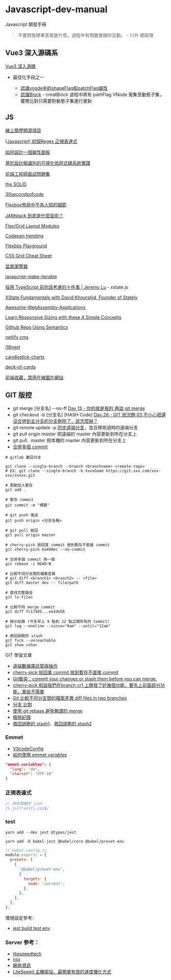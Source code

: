 # Javascript-dev-manual
Javascript 開發手冊

> 不要問我標準答案是什麼，過程中有問題會跟你互動。 - 川升 總經理

## Vue3 深入源碼系

[Vue3 深入源碼](https://www.bilibili.com/video/BV1NB4y157w3?p=5)

 - 最佳化手段之一
 
   - [認識vnode中的shapeFlag和patchFlag屬性](https://juejin.cn/post/7148797544418508808)
   - [認識Block](https://juejin.cn/post/7145385746365415455) - creatBlock 過程中將有 pathFlag VNode 蒐集至動態子集，響應比對只需要對動態子集進行更新


## JS

[線上簡歷開源項目](https://github.com/huajian-pro/resume-design)

[[Javascript] 初探Regex 正規表達式](https://moojing.medium.com/javascript-%E5%88%9D%E6%8E%A2regex-%E6%AD%A3%E8%A6%8F%E8%A1%A8%E9%81%94%E5%BC%8F-1da2f4d94795)

[如何設計一個屬性面板](https://zhuanlan.zhihu.com/p/481756755)

[基於設計稿識別的可視化低程式碼系統實踐](https://segmentfault.com/a/1190000042292787)

[前端工程師面試問題集](https://h5bp.org/Front-end-Developer-Interview-Questions/translations/chinese-traditional/)

[the SOLID](https://medium.com/backticks-tildes/the-s-o-l-i-d-principles-in-pictures-b34ce2f1e898)

[30secondsofcode](https://www.30secondsofcode.org/)

[Flexbox佈局中不為人知的細節](https://juejin.cn/post/6938292463605907492)

[JAMstack 到底是什麼巫術？](https://ithelp.ithome.com.tw/articles/10235208)

[Flex/Grid Layout Modules](https://blog.hinablue.me/viewport-the-css-device-adaptation/)

[Codepen trending](https://codepen.io/tag/trending)

[Flexbox Playground](https://flexbox.netlify.app/)

[CSS Grid Cheat Sheet](https://alialaa.github.io/css-grid-cheat-sheet/)

[盆栽瀏覽器](https://bonsaibrowser.com/)

[javascript-make-iterable](https://www.30secondsofcode.org/articles/s/javascript-make-iterable)

[採用 TypeScript 前你該考慮的十件事 | Jeremy Lu](https://youtu.be/EEdd8zov4-w?t=861) - xstate.js

[XState Fundamentals with David Khourshid, Founder of Stately](https://www.youtube.com/watch?v=BJfeWEPBZXQ)

[Awesome-WebAssembly-Applications](https://github.com/mcuking/Awesome-WebAssembly-Applications)

[Learn Responsive Sizing with these 4 Simple Concepts](https://www.youtube.com/watch?v=j-tiO0gadeg)

[Github Repo Using Semantics](https://github.com/JuanitoFatas/git-style-guide)

[netlify cms](https://app.netlify.com/)

[i18next](https://www.i18next.com/)

[candlestick-charts ](https://apexcharts.com/vue-chart-demos/candlestick-charts/basic/)

[deck-of-cards](https://github.com/deck-of-cards)

[前端收藏，常用在線圖片網站](https://juejin.cn/post/7041382036145176583#heading-9)

## GIT 版控

- git merge [分支名] --no-ff [Day 13 - 你的就是我的 再談 git merge](https://ithelp.ithome.com.tw/articles/10222637)
- git checkout -b [分支名] [HASH Code] [Day 26 - GIT 狀況題 03 不小心把還沒合併到主分支的分支刪除了，該怎麼辦？](https://ithelp.ithome.com.tw/articles/10227305)
- git remote update -p [同步遠端分支](https://zlargon.gitbooks.io/git-tutorial/content/remote/delete_branch.html)，並且移除過時的遠端分支
- git pull origin master 把遠端的 master 內容更新到所在分支上
- git pull . master 把本機的 master 內容更新到所在分支上
- [合併多個 commit](https://dev.to/pb/git-squash-simplified-3ba1)

```shell
# gitlab 載回分支

git clone --single-branch --branch <branchname> <remote-repo>
# EX: git clone --single-branch -b XxxxGame https://git.xxx.com/xxx-xxx/xxxxx.git

# 更動加入暫存
git add .

# 暫存 commit
git commit -m "標題" 
 
# git push 推送
git push origin <分支名稱>

# git pull 取回
git pull origin master

# cherry-pick 撿回某 commit 放到暫存不直接 commit
git cherry-pick 6a498ec --no-commit

# 合併多個 commit 為一個
git rebase -i HEAD~N
```

```shell
# 比較不同分支間的檔案差異
# git diff <branch1> <branch2> -- <file>
git diff master dev -- file/path

# 查找完整路徑
git ls-files

# 比較不同 merge commit
git diff fc17405...ee2de56

# 檢示紀錄 (今天早上 9 點到 12 點之間所有的 Commit)
git log --oneline --since="9am" --until="12am"
```

```shell
# 救回誤刪的 stash
git fsck --unreachable
git show <sha>
```

GIT 學習文章

- [遠端數據庫託管與操作](https://awdr74100.github.io/2020-04-18-git-remote/)
- [cherry-pick 撿回某 commit 放到暫存不直接 commit](https://gitbook.tw/chapters/faq/cherry-pick.html)
- [Git衝突：commit your changes or stash them before you can merge.](https://blog.csdn.net/liuchunming033/article/details/45368237)
- [cherry-pick 假設我們在branch cr1 上開發了好幾個功能，要先上前面部分功能，某些不需要](https://ithelp.ithome.com.tw/articles/10187976)
- [Git 比較不同分支間的檔案差異 diff files in two branches](https://matthung0807.blogspot.com/2019/11/git-diff-files-in-two-branches.html)
- [分支 比對](https://git-scm.com/docs/git-diff#Documentation/git-diff.txt-Comparingbranches)
- [使用 git rebase 避免無謂的 merge](https://ihower.tw/blog/archives/3843)
- [檢視紀錄](https://gitbook.tw/chapters/using-git/log.html)
- [救回誤刪的 stash1](https://www.jianshu.com/p/ae1987efec61)、[救回誤刪的 stash2](https://zhuanlan.zhihu.com/p/28948567)

### Emmet
- [VScodeConfig](https://vscode.dev.org.tw/docs/editor/emmet#_how-to-expand-emmet-abbreviations-and-snippets)
- [如何使用 emmet variables](https://chunchun0401.medium.com/vscode-%E8%A8%AD%E5%AE%9A-js-%E7%9A%84-emmet-609bcadfa40c)

```json
"emmet.variables": {
  "lang": "de",
  "charset": "UTF-16"
}
```


### 正規表達式

```js
// 排除關鍵字 json
/\.js(?!on)|\.css$/
```

### test

```shell
yarn add --dev jest @types/jest
```

```shell
yarn add -D babel-jest @babel/core @babel/preset-env
```

```js
// babel.config.js
module.exports = {
  presets: [
    [
      '@babel/preset-env',
      {
        targets: {
          node: 'current',
        },
      },
    ],
  ],
};
```

環境設定參考:

- [jest build test env](https://titangene.github.io/article/jest-build-test-env.html)

### Server 參考：

- [litespeedtech](https://litespeedtech.com/)
- [nss](https://www.nss.com.tw/wordpresshosting/)
- [網易資訊](https://wanteasy.com.tw/litespeed-web-server.html)
- [LiteSpeed 主機架站，最簡單有效的速度優化方式](https://kamadiam.com/litespeed-web-server-hosting/)
